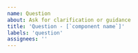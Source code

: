 ```yaml
---
name: Question
about: Ask for clarification or guidance
title: 'Question - [`component name`]'
labels: 'question'
assignees: ''
---
```

